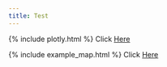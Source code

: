 ```yaml
---
title: Test
---
```


{% include plotly.html %}
Click [Here](./plotly.html)

{% include example_map.html %}
Click [Here](./example_map.html)
